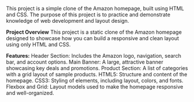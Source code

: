 This project is a simple clone of the Amazon homepage, built using HTML and CSS. The purpose of this project is to practice and demonstrate knowledge of web development and layout design.

**Project Overview** 
This project is a static clone of the Amazon homepage designed to showcase how you can build a responsive and clean layout using only HTML and CSS.

**Features:** 
Header Section: Includes the Amazon logo, navigation, search bar, and account options. Main Banner: A large, attractive banner showcasing key deals and promotions. Product Section: A list of categories with a grid layout of sample products. HTML5: Structure and content of the homepage. CSS3: Styling of elements, including layout, colors, and fonts. Flexbox and Grid: Layout models used to make the homepage responsive and well-organized.

